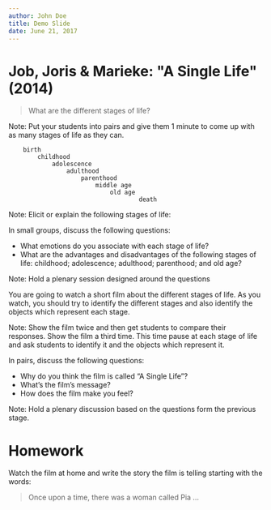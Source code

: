 ```yaml
---
author: John Doe
title: Demo Slide
date: June 21, 2017
---
```


<!-- .slide: data-background-color="black" data-background-transition="zoom" data-transition-speed="fast" -->

# Job, Joris & Marieke: "A Single Life" (2014)


<!-- .slide: data-background-color="black" data-background-transition="zoom" data-transition-speed="fast" -->

> What are the different stages of life?

Note: Put your students into pairs and give them 1 minute to come up with as many stages of life as they can.


<!-- .slide: data-background-color="orange" data-background-transition="zoom" data-transition-speed="fast" -->

``` 
    birth 
        childhood 
            adolescence 
                adulthood 
                    parenthood 
                        middle age 
                            old age 
                                    death
```
Note: Elicit or explain the following stages of life:


In small groups, discuss the following questions:

- What emotions do you associate with each stage of life?
- What are the advantages and disadvantages of the following stages of life: 
childhood; adolescence; adulthood; parenthood; and old age? 

Note: Hold a plenary session designed around the questions 


You are going to watch a short film about the different stages of life. As you watch, you should try to identify the different stages and also identify the objects which represent each stage.

Note: Show the film twice and then get students to compare their responses. Show the film a third time. This time pause at each stage of life and ask students to identify it and the objects which represent it.


In pairs, discuss the following questions:

- Why do you think the film is called “A Single Life”?
- What’s the film’s message?
- How does the film make you feel?
 
Note: Hold a plenary discussion based on the questions form the previous stage.


# Homework

Watch the film at home and write the story the film is telling starting with the words:

> Once upon a time, there was a woman called Pia …